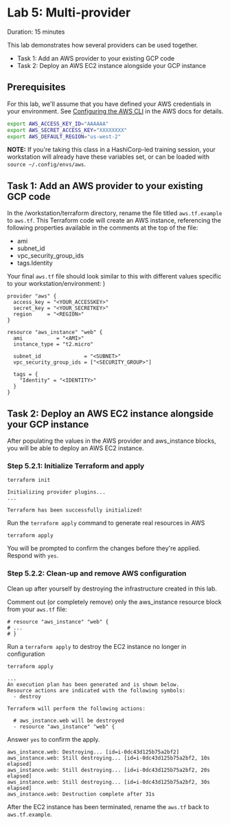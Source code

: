 # Lab 5: Multi-provider

Duration: 15 minutes

This lab demonstrates how several providers can be used together.

- Task 1: Add an AWS provider to your existing GCP code
- Task 2: Deploy an AWS EC2 instance alongside your GCP instance

## Prerequisites

For this lab, we'll assume that you have defined your AWS credentials in your environment. See [Configuring the AWS CLI](https://docs.aws.amazon.com/cli/latest/userguide/cli-environment.html) in the AWS docs for details.

```bash
export AWS_ACCESS_KEY_ID="AAAAAA"
export AWS_SECRET_ACCESS_KEY="XXXXXXXX"
export AWS_DEFAULT_REGION="us-west-2"
```

**NOTE:** If you're taking this class in a HashiCorp-led training session, your workstation will already have these variables set, or can be loaded with `source ~/.config/envs/aws`.


## Task 1: Add an AWS provider to your existing GCP code

In the /workstation/terraform directory, rename the file titled `aws.tf.example` to `aws.tf`.  This Terraform code will create an AWS instance, referencing the following properties available in the comments at the top of the file:

- ami
- subnet_id
- vpc_security_group_ids
- tags.Identity

Your final `aws.tf` file should look similar to this with different values specific to your workstation/environment:
)

```hcl
provider "aws" {
  access_key = "<YOUR_ACCESSKEY>"
  secret_key = "<YOUR_SECRETKEY>"
  region     = "<REGION>"
}

resource "aws_instance" "web" {
  ami           = "<AMI>"
  instance_type = "t2.micro"

  subnet_id              = "<SUBNET>"
  vpc_security_group_ids = ["<SECURITY_GROUP>"]

  tags = {
    "Identity" = "<IDENTITY>"
  }
}
```

## Task 2: Deploy an AWS EC2 instance alongside your GCP instance

After populating the values in the AWS provider and aws_instance blocks, you will be able to deploy an AWS EC2 instance.

### Step 5.2.1: Initialize Terraform and apply

```shell
terraform init
```

```text
Initializing provider plugins...
...

Terraform has been successfully initialized!
```

Run the `terraform apply` command to generate real resources in AWS

```shell
terraform apply
```

You will be prompted to confirm the changes before they're applied. Respond with
`yes`.

### Step 5.2.2: Clean-up and remove AWS configuration

Clean up after yourself by destroying the infrastructure created in this lab.

Comment out (or completely remove) only the aws_instance resource block from your `aws.tf` file:

```hcl
# resource "aws_instance" "web" {
# ...
# }
```
Run a `terraform apply` to destroy the EC2 instance no longer in configuration

```hcl
terraform apply
```
```text
...
An execution plan has been generated and is shown below.
Resource actions are indicated with the following symbols:
  - destroy

Terraform will perform the following actions:

  # aws_instance.web will be destroyed
  - resource "aws_instance" "web" {
```

Answer `yes` to confirm the apply.

```text
aws_instance.web: Destroying... [id=i-0dc43d125b75a2bf2]
aws_instance.web: Still destroying... [id=i-0dc43d125b75a2bf2, 10s elapsed]
aws_instance.web: Still destroying... [id=i-0dc43d125b75a2bf2, 20s elapsed]
aws_instance.web: Still destroying... [id=i-0dc43d125b75a2bf2, 30s elapsed]
aws_instance.web: Destruction complete after 31s
```

After the EC2 instance has been terminated, rename the `aws.tf` back to `aws.tf.example`.
